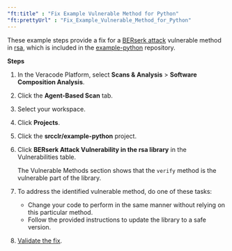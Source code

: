 ```yaml
---
"ft:title" : "Fix Example Vulnerable Method for Python"
"ft:prettyUrl" : "Fix_Example_Vulnerable_Method_for_Python"
---
```


These example steps provide a fix for a [BERserk attack](https://www.sourceclear.com/registry/vulnerabilities/1963) vulnerable method in [rsa](https://www.sourceclear.com/registry/libraries/167149?version=3.0), which is included in the [example-python](https://github.com/srcclr/example-python) repository.

<p font-size="13pt"><b>Steps</b></p>

1. In the Veracode Platform, select **Scans & Analysis** > **Software Composition Analysis**.
2. Click the **Agent-Based Scan** tab.
3. Select your workspace.
4. Click **Projects**.
5. Click the **srcclr/example-python** project.
6. Click **BERserk Attack Vulnerability in the rsa library** in the Vulnerabilities table.
   
    The Vulnerable Methods section shows that the `verify` method is the vulnerable part of the library. 

7. To address the identified vulnerable method, do one of these tasks:

    - Change your code to perform in the same manner without relying on this particular method.
    - Follow the provided instructions to update the library to a safe version. 

8. [Validate the fix](https://docs.veracode.com/r/Validating_Fixed_Agent_Based_Scan_Results).